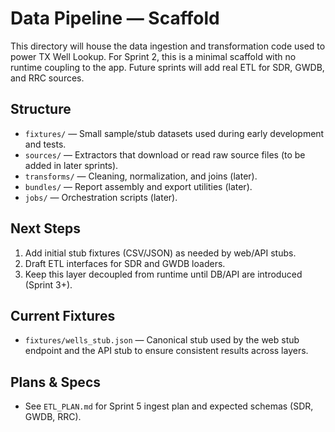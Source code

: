 # Data Pipeline — Scaffold

This directory will house the data ingestion and transformation code used to power TX Well Lookup. For Sprint 2, this is a minimal scaffold with no runtime coupling to the app. Future sprints will add real ETL for SDR, GWDB, and RRC sources.

## Structure

- `fixtures/` — Small sample/stub datasets used during early development and tests.
- `sources/` — Extractors that download or read raw source files (to be added in later sprints).
- `transforms/` — Cleaning, normalization, and joins (later).
- `bundles/` — Report assembly and export utilities (later).
- `jobs/` — Orchestration scripts (later).

## Next Steps

1. Add initial stub fixtures (CSV/JSON) as needed by web/API stubs.
2. Draft ETL interfaces for SDR and GWDB loaders.
3. Keep this layer decoupled from runtime until DB/API are introduced (Sprint 3+).

## Current Fixtures

- `fixtures/wells_stub.json` — Canonical stub used by the web stub endpoint and the API stub to ensure consistent results across layers.

## Plans & Specs

- See `ETL_PLAN.md` for Sprint 5 ingest plan and expected schemas (SDR, GWDB, RRC).

